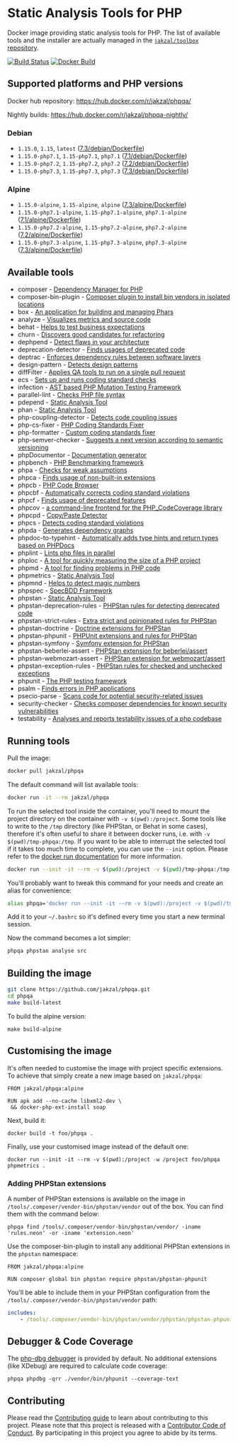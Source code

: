 # Static Analysis Tools for PHP

Docker image providing static analysis tools for PHP.
The list of available tools and the installer are actually managed in the [`jakzal/toolbox` repository](https://github.com/jakzal/toolbox).

[![Build Status](https://travis-ci.org/jakzal/phpqa.svg?branch=master)](https://travis-ci.org/jakzal/phpqa) [![Docker Build](https://img.shields.io/docker/build/jakzal/phpqa.svg)](https://hub.docker.com/r/jakzal/phpqa/)

## Supported platforms and PHP versions

Docker hub repository: https://hub.docker.com/r/jakzal/phpqa/

Nightly builds: https://hub.docker.com/r/jakzal/phpqa-nightly/

### Debian

* `1.15.0`, `1.15`, `latest` ([7.3/debian/Dockerfile](https://github.com/jakzal/phpqa/blob/v1.15.0/7.3/debian/Dockerfile))
* `1.15.0-php7.1`, `1.15-php7.1`, `php7.1` ([7.1/debian/Dockerfile](https://github.com/jakzal/phpqa/blob/v1.15.0/7.1/debian/Dockerfile))
* `1.15.0-php7.2`, `1.15-php7.2`, `php7.2` ([7.2/debian/Dockerfile](https://github.com/jakzal/phpqa/blob/v1.15.0/7.2/debian/Dockerfile))
* `1.15.0-php7.3`, `1.15-php7.3`, `php7.3` ([7.3/debian/Dockerfile](https://github.com/jakzal/phpqa/blob/v1.15.0/7.3/debian/Dockerfile))

### Alpine

* `1.15.0-alpine`, `1.15-alpine`, `alpine` ([7.3/alpine/Dockerfile](https://github.com/jakzal/phpqa/blob/v1.15.0/7.3/alpine/Dockerfile))
* `1.15.0-php7.1-alpine`, `1.15-php7.1-alpine`, `php7.1-alpine` ([7.1/alpine/Dockerfile](https://github.com/jakzal/phpqa/blob/v1.15.0/7.1/alpine/Dockerfile))
* `1.15.0-php7.2-alpine`, `1.15-php7.2-alpine`, `php7.2-alpine` ([7.2/alpine/Dockerfile](https://github.com/jakzal/phpqa/blob/v1.15.0/7.2/alpine/Dockerfile))
* `1.15.0-php7.3-alpine`, `1.15-php7.3-alpine`, `php7.3-alpine` ([7.3/alpine/Dockerfile](https://github.com/jakzal/phpqa/blob/v1.15.0/7.3/alpine/Dockerfile))

## Available tools

* composer - [Dependency Manager for PHP](https://getcomposer.org/)
* composer-bin-plugin - [Composer plugin to install bin vendors in isolated locations](https://github.com/bamarni/composer-bin-plugin)
* box - [An application for building and managing Phars](https://box-project.github.io/box2/)
* analyze - [Visualizes metrics and source code](https://github.com/Qafoo/QualityAnalyzer)
* behat - [Helps to test business expectations](http://behat.org/)
* churn - [Discovers good candidates for refactoring](https://github.com/bmitch/churn-php)
* dephpend - [Detect flaws in your architecture](https://dephpend.com/)
* deprecation-detector - [Finds usages of deprecated code](https://github.com/sensiolabs-de/deprecation-detector)
* deptrac - [Enforces dependency rules between software layers](https://github.com/sensiolabs-de/deptrac)
* design-pattern - [Detects design patterns](https://github.com/Halleck45/DesignPatternDetector)
* diffFilter - [Applies QA tools to run on a single pull request](https://github.com/exussum12/coverageChecker)
* ecs - [Sets up and runs coding standard checks](https://github.com/Symplify/EasyCodingStandard)
* infection - [AST based PHP Mutation Testing Framework](https://infection.github.io/)
* parallel-lint - [Checks PHP file syntax](https://github.com/JakubOnderka/PHP-Parallel-Lint)
* pdepend - [Static Analysis Tool](https://pdepend.org/)
* phan - [Static Analysis Tool](https://github.com/phan/phan)
* php-coupling-detector - [Detects code coupling issues](https://akeneo.github.io/php-coupling-detector/)
* php-cs-fixer - [PHP Coding Standards Fixer](http://cs.sensiolabs.org/)
* php-formatter - [Custom coding standards fixer](https://github.com/mmoreram/php-formatter)
* php-semver-checker - [Suggests a next version according to semantic versioning](https://github.com/tomzx/php-semver-checker)
* phpDocumentor - [Documentation generator](https://www.phpdoc.org/)
* phpbench - [PHP Benchmarking framework](https://github.com/phpbench/phpbench)
* phpa - [Checks for weak assumptions](https://github.com/rskuipers/php-assumptions)
* phpca - [Finds usage of non-built-in extensions](https://github.com/wapmorgan/PhpCodeAnalyzer)
* phpcb - [PHP Code Browser](https://github.com/mayflower/PHP_CodeBrowser)
* phpcbf - [Automatically corrects coding standard violations](https://github.com/squizlabs/PHP_CodeSniffer)
* phpcf - [Finds usage of deprecated features](http://wapmorgan.github.io/PhpCodeFixer/)
* phpcov - [a command-line frontend for the PHP_CodeCoverage library](https://github.com/sebastianbergmann/phpcov)
* phpcpd - [Copy/Paste Detector](https://github.com/sebastianbergmann/phpcpd)
* phpcs - [Detects coding standard violations](https://github.com/squizlabs/PHP_CodeSniffer)
* phpda - [Generates dependency graphs](https://mamuz.github.io/PhpDependencyAnalysis/)
* phpdoc-to-typehint - [Automatically adds type hints and return types based on PHPDocs](https://github.com/dunglas/phpdoc-to-typehint)
* phplint - [Lints php files in parallel](https://github.com/overtrue/phplint)
* phploc - [A tool for quickly measuring the size of a PHP project](https://github.com/sebastianbergmann/phploc)
* phpmd - [A tool for finding problems in PHP code](https://phpmd.org/)
* phpmetrics - [Static Analysis Tool](http://www.phpmetrics.org/)
* phpmnd - [Helps to detect magic numbers](https://github.com/povils/phpmnd)
* phpspec - [SpecBDD Framework](http://www.phpspec.net/)
* phpstan - [Static Analysis Tool](https://github.com/phpstan/phpstan)
* phpstan-deprecation-rules - [PHPStan rules for detecting deprecated code](https://github.com/phpstan/phpstan-deprecation-rules)
* phpstan-strict-rules - [Extra strict and opinionated rules for PHPStan](https://github.com/phpstan/phpstan-strict-rules)
* phpstan-doctrine - [Doctrine extensions for PHPStan](https://github.com/phpstan/phpstan-doctrine)
* phpstan-phpunit - [PHPUnit extensions and rules for PHPStan](https://github.com/phpstan/phpstan-phpunit)
* phpstan-symfony - [Symfony extension for PHPStan](https://github.com/phpstan/phpstan-symfony)
* phpstan-beberlei-assert - [PHPStan extension for beberlei/assert](https://github.com/phpstan/phpstan-beberlei-assert)
* phpstan-webmozart-assert - [PHPStan extension for webmozart/assert](https://github.com/phpstan/phpstan-webmozart-assert)
* phpstan-exception-rules - [PHPStan rules for checked and unchecked exceptions](https://github.com/pepakriz/phpstan-exception-rules)
* phpunit - [The PHP testing framework](https://phpunit.de/)
* psalm - [Finds errors in PHP applications](https://getpsalm.org/)
* psecio-parse - [Scans code for potential security-related issues](https://github.com/psecio/parse)
* security-checker - [Checks composer dependencies for known security vulnerabilities](https://github.com/sensiolabs/security-checker)
* testability - [Analyses and reports testability issues of a php codebase](https://github.com/edsonmedina/php_testability)

## Running tools

Pull the image:

```bash
docker pull jakzal/phpqa
```

The default command will list available tools:

```bash
docker run -it --rm jakzal/phpqa
```

To run the selected tool inside the container, you'll need to mount
the project directory on the container with `-v $(pwd):/project`.
Some tools like to write to the `/tmp` directory (like PHPStan, or Behat in some cases), therefore it's often useful
to share it between docker runs, i.e. with `-v $(pwd)/tmp-phpqa:/tmp`.
If you want to be able to interrupt the selected tool if it takes too much time to complete, you can use the
`--init` option. Please refer to the [docker run documentation](https://docs.docker.com/engine/reference/commandline/run/) for more information.

```bash
docker run --init -it --rm -v $(pwd):/project -v $(pwd)/tmp-phpqa:/tmp -w /project jakzal/phpqa phpstan analyse src
```

You'll probably want to tweak this command for your needs and create an alias for convenience:

```bash
alias phpqa='docker run --init -it --rm -v $(pwd):/project -v $(pwd)/tmp-phpqa:/tmp -w /project jakzal/phpqa:alpine'
```

Add it to your `~/.bashrc` so it's defined every time you start a new terminal session.

Now the command becomes a lot simpler:

```bash
phpqa phpstan analyse src
```

## Building the image

```bash
git clone https://github.com/jakzal/phpqa.git
cd phpqa
make build-latest
```

To build the alpine version:

```
make build-alpine
```

## Customising the image

It's often needed to customise the image with project specific extensions.
To achieve that simply create a new image based on `jakzal/phpqa`:

```
FROM jakzal/phpqa:alpine

RUN apk add --no-cache libxml2-dev \
 && docker-php-ext-install soap
```

Next, build it:

```
docker build -t foo/phpqa .
```

Finally, use your customised image instead of the default one:

```
docker run --init -it --rm -v $(pwd):/project -w /project foo/phpqa phpmetrics .
```

### Adding PHPStan extensions

A number of PHPStan extensions is available on the image in `/tools/.composer/vendor-bin/phpstan/vendor` out of the box.
You can find them with the command below:

```
phpqa find /tools/.composer/vendor-bin/phpstan/vendor/ -iname 'rules.neon' -or -iname 'extension.neon'
```

Use the composer-bin-plugin to install any additional PHPStan extensions in the `phpstan` namespace:

```
FROM jakzal/phpqa:alpine

RUN composer global bin phpstan require phpstan/phpstan-phpunit
```

You'll be able to include them in your PHPStan configuration from the `/tools/.composer/vendor-bin/phpstan/vendor` path:

```yaml
includes:
    - /tools/.composer/vendor-bin/phpstan/vendor/phpstan/phpstan-phpunit/extension.neon
```

## Debugger & Code Coverage

The [php-dbg debugger](http://php.net/manual/en/debugger-about.php) is provided by default. No additional extensions (like XDebug) are required to calculate code coverage:

```
phpqa phpdbg -qrr ./vendor/bin/phpunit --coverage-text
```

## Contributing

Please read the [Contributing guide](CONTRIBUTING.md) to learn about contributing to this project.
Please note that this project is released with a [Contributor Code of Conduct](CODE_OF_CONDUCT.md).
By participating in this project you agree to abide by its terms.
